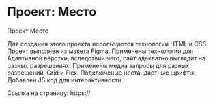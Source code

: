 # Проект: Место

Проект Место


Для создания этого проекта используются технологии HTML и CSS.
Проект выполнен из макета Figma. Применены технологии для 
Адаптивной вёрстки, вследствии чего, сайт адекватно выглядит 
на разных разрешениях.
Применены медиа запросы для разных разрешений, Grid и Flex.
Подключеные нестандартные шрифты.
Добавлен JS код для интерактивности

Ссылка на страницу:
https://
